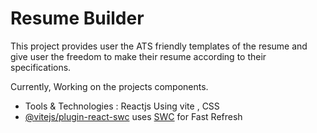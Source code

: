# Resume Builder

This project provides user the ATS friendly templates of the resume and give user the freedom to make their resume according to their specifications.

Currently, Working on the projects components.

- Tools & Technologies : Reactjs Using vite , CSS
- [@vitejs/plugin-react-swc](https://github.com/vitejs/vite-plugin-react-swc) uses [SWC](https://swc.rs/) for Fast Refresh

